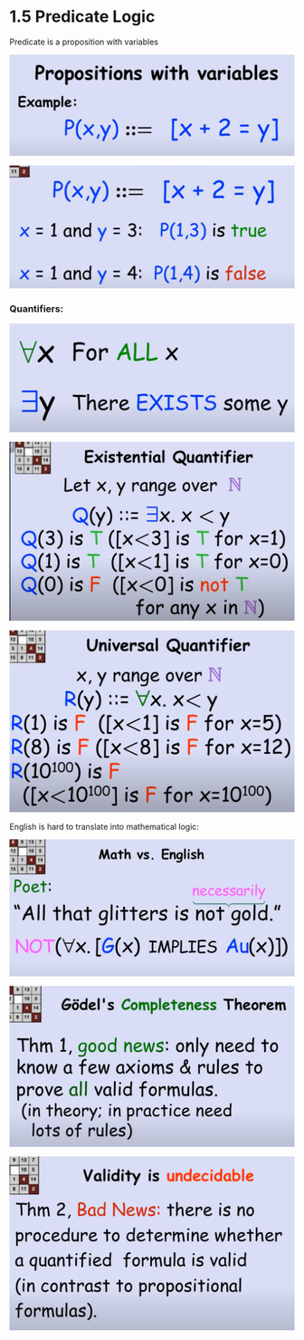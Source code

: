 # 1.5 Predicate Logic

Predicate is a proposition with variables

![](<../../../.gitbook/assets/image (80).png>)

![](<../../../.gitbook/assets/image (81).png>)



### Quantifiers:

![](<../../../.gitbook/assets/image (82).png>)

![](<../../../.gitbook/assets/image (84).png>)

![](<../../../.gitbook/assets/image (85).png>)

English is hard to translate into mathematical logic:&#x20;

![](<../../../.gitbook/assets/image (86).png>)

![](<../../../.gitbook/assets/image (87).png>)

![](<../../../.gitbook/assets/image (88).png>)
